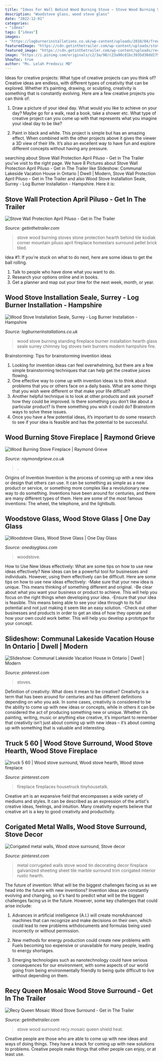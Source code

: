 ```yaml
---
title: "Ideas For Wall Behind Wood Burning Stove ~ Stove Wood Burning Stoves Stone Protection Hearth Behind Tile Kodiak Corner Mountain Piluso April Fireplace Homestars Surround Pellet Brick Tiled"
description: "Woodstove glass, wood stove glass"
date: "2022-12-01"
categories:
- "ideas"
tags: ["ideas"]
images:
- "https://logburnerinstallations.co.uk/wp-content/uploads/2018/04/free-standing-wood-stove3204-1024x768.jpg"
featuredImage: "https://cdn.getinthetrailer.com/wp-content/uploads/stove-wall-protection-april-piluso_101856.jpg"
featured_image: "https://cdn.getinthetrailer.com/wp-content/uploads/recy-queen-mosaic-wood-stove-surround_308127.jpg"
image: "https://i.pinimg.com/originals/c2/3a/90/c23a90c81bc3935d38dd179d5d4820c4.jpg"
ShowToc: true
author: "Ms. Lelah Predovic MD"
---
```



Ideas for creative projects: What type of creative projects can you think of?
Creative ideas are endless, with different types of creativity that can be explored. Whether it’s painting, drawing, or sculpting, creativity is something that is constantly evolving. Here are a few creative projects you can think of:
1) Draw a picture of your ideal day. What would you like to achieve on your day? Maybe go for a walk, read a book, take a shower etc. What type of creative project can you come up with that represents what you imagine your ideal day to be like?

2) Paint in black and white. This project is simple but has an amazing effect. When combined with the other projects above it gives the viewer a 3D view of their life. It’s also an excellent way to have fun and explore different concepts without having any pressure.

	

		
searching about Stove Wall Protection April Piluso - Get in The Trailer you've visit to the right page. We have 8 Pictures about Stove Wall Protection April Piluso - Get in The Trailer like Slideshow: Communal Lakeside Vacation House in Ontario | Dwell | Modern, Stove Wall Protection April Piluso - Get in The Trailer and also Wood Stove Installation Seale, Surrey - Log Burner Installation - Hampshire. Here it is:
		
    
## Stove Wall Protection April Piluso - Get In The Trailer

<img loading=lazy src="https://cdn.getinthetrailer.com/wp-content/uploads/stove-wall-protection-april-piluso_101856.jpg" onerror="this.onerror=null;this.src='https://tse2.mm.bing.net/th?id=OIP.O9F9F33rLhF_g9ekR6x3HgHaJ3&amp;pid=15.1';" alt="Stove Wall Protection April Piluso - Get in The Trailer">

_Source: getinthetrailer.com_

>stove wood burning stoves stone protection hearth behind tile kodiak corner mountain piluso april fireplace homestars surround pellet brick tiled. 

	

Idea #1:
If you're stuck on what to do next, here are some ideas to get the ball rolling.
1. Talk to people who have done what you want to do.
2. Research your options online and in books.
3. Get a planner and map out your time for the next week, month, or year.

    
## Wood Stove Installation Seale, Surrey - Log Burner Installation - Hampshire

<img loading=lazy src="https://logburnerinstallations.co.uk/wp-content/uploads/2018/04/free-standing-wood-stove3204-1024x768.jpg" onerror="this.onerror=null;this.src='https://tse2.mm.bing.net/th?id=OIP.pCIDY0Ijr-aBNHILT6x1ywHaFj&amp;pid=15.1';" alt="Wood Stove Installation Seale, Surrey - Log Burner Installation - Hampshire">

_Source: logburnerinstallations.co.uk_

>wood stove burning standing fireplace burner installation hearth glass seale surrey chimney log stoves twin burners modern hampshire fire. 

	

Brainstorming: Tips for brainstorming invention ideas
1. Looking for invention ideas can feel overwhelming, but there are a few simple brainstorming techniques that can help get the creative juices flowing.
2. One effective way to come up with invention ideas is to think about problems that you or others face on a daily basis. What are some things that you wish were different or that make your life difficult?
3. Another helpful technique is to look at other products and ask yourself how they could be improved. Is there something you don’t like about a particular product? Is there something you wish it could do? Brainstorm ways to solve these issues.
4. Once you have a few potential ideas, it’s important to do some research to see if your idea is feasible and has the potential to be successful.

    
## Wood Burning Stove Fireplace | Raymond Grieve

<img loading=lazy src="https://www.raymondgrieve.co.uk/wp-content/gallery/fireplace/IMG_0336.JPG" onerror="this.onerror=null;this.src='https://tse3.mm.bing.net/th?id=OIP.XoCJkN_N4sNCNOejhnJoWAHaJ6&amp;pid=15.1';" alt="Wood Burning Stove Fireplace | Raymond Grieve">

_Source: raymondgrieve.co.uk_

>. 

	

Origins of Invention
Invention is the process of coming up with a new idea or design that others can use. It can be something as simple as a new product or service, or something more complex like a revolutionary new way to do something. Inventions have been around for centuries, and there are many different types of them. Here are some of the most famous inventions: The wheel, the telephone, and the lightbulb.

    
## Woodstove Glass, Wood Stove Glass | One Day Glass

<img loading=lazy src="https://www.onedayglass.com/wp-content/uploads/2014/03/canstockphoto5074601.jpg" onerror="this.onerror=null;this.src='https://tse2.mm.bing.net/th?id=OIP.ObzNMcqDksq18M7zkDRFewHaLH&amp;pid=15.1';" alt="Woodstove Glass, Wood Stove Glass | One Day Glass">

_Source: onedayglass.com_

>woodstove. 

	

How to Use New Ideas effectively: What are some tips on how to use new ideas effectively?
New ideas can be a powerful tool for businesses and individuals. However, using them effectively can be difficult. Here are some tips on how to use new ideas effectively: 
-Make sure that your new idea is unique. This means thinking of something different and original. 
-Be clear about what you want your business or product to achieve. This will help you focus on the right things when developing your idea. 
-Ensure that your idea is feasible. This means being able to see your idea through to its full potential and not just making it seem like an easy solution. 
-Check out other businesses and products in order to get an idea of how they operate and how your own could work better. This will help you develop a prototype for your concept.

    
## Slideshow: Communal Lakeside Vacation House In Ontario | Dwell | Modern

<img loading=lazy src="https://i.pinimg.com/originals/c2/3a/90/c23a90c81bc3935d38dd179d5d4820c4.jpg" onerror="this.onerror=null;this.src='https://tse1.mm.bing.net/th?id=OIP.aYuJoa0H85V5ESvScN5GTgHaLH&amp;pid=15.1';" alt="Slideshow: Communal Lakeside Vacation House in Ontario | Dwell | Modern">

_Source: pinterest.com_

>stoves. 

	

Definition of creativity: What does it mean to be creative?
Creativity is a term that has been around for centuries and has different definitions depending on who you ask. In some cases, creativity is considered to be the ability to come up with new ideas or concepts, while in others it can be considered the act of producing something new or unique. Whether it’s painting, writing, music or anything else creative, it’s important to remember that creativity isn’t just about coming up with new ideas – it’s about coming up with something that is valuable and interesting.

    
## Truck 5 60 | Wood Stove Surround, Wood Stove Hearth, Wood Stove Fireplace

<img loading=lazy src="https://i.pinimg.com/736x/39/14/30/391430c0375f85d5445458ee1f7d374f--barn-boards-mud-room.jpg" onerror="this.onerror=null;this.src='https://tse3.mm.bing.net/th?id=OIP.zsBGA-HG4QfHn8Xh-WF7VwAAAA&amp;pid=15.1';" alt="truck 5 60 | Wood stove surround, Wood stove hearth, Wood stove fireplace">

_Source: pinterest.com_

>fireplace fireplaces housetruck tinyhousetalk. 

	

Creative art is an expansive field that encompasses a wide variety of mediums and styles. It can be described as an expression of the artist's creative ideas, feelings, and intuition. Many creativity experts believe that creative art is a key to good creativity and productivity.

    
## Corigated Metal Walls, Wood Stove Surround, Stove Decor

<img loading=lazy src="https://i.pinimg.com/736x/43/6a/9e/436a9e15c6bc3b99829e4101334aabe2--sheet-metal-decor-tin-walls.jpg" onerror="this.onerror=null;this.src='https://tse2.mm.bing.net/th?id=OIP.0ZUE4M4uTvSNj1sc8VxoMwHaKf&amp;pid=15.1';" alt="Corigated metal walls, Wood stove surround, Stove decor">

_Source: pinterest.com_

>metal corrugated walls stove wood tin decorating decor fireplace galvanized sheeting sheet tile marble surround trim corigated interior rustic hearth. 

	

The future of invention: What will be the biggest challenges facing us as we head into the future with new inventions?
Invention ideas are constantly evolving and changing, so it's hard to predict what will be the biggest challenges facing us in the future. However, some key challenges that could arise include:
1. Advances in artificial intelligence (A.I.) will create moreAdvanced machines that can recognize and make decisions on their own, which could lead to new problems withdocuments and formulas being used incorrectly or without permission.

2. New methods for energy production could create new problems with Fuels becoming too expensive or unavailable for many people, leading to energy shortages.

3. Emerging technologies such as nanotechnology could have serious consequences for our environment, with some aspects of our world going from being environmentally friendly to being quite difficult to live without depending on them.

    
## Recy Queen Mosaic Wood Stove Surround - Get In The Trailer

<img loading=lazy src="https://cdn.getinthetrailer.com/wp-content/uploads/recy-queen-mosaic-wood-stove-surround_308127.jpg" onerror="this.onerror=null;this.src='https://tse4.mm.bing.net/th?id=OIP.3BiM6D0j-AXg9S8Am2g5HAHaJ4&amp;pid=15.1';" alt="Recy Queen Mosaic Wood Stove Surround - Get in The Trailer">

_Source: getinthetrailer.com_

>stove wood surround recy mosaic queen shield heat. 

	

Creative people are those who are able to come up with new ideas and ways of doing things. They have a knack for coming up with new solutions to problems. Creative people make things that other people can enjoy, or at least use.

